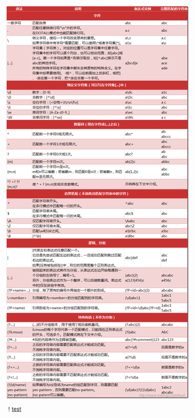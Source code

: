 ![正则](https://raw.githubusercontent.com/Hermees24/python-note/master/zhengze.png)

！[test](Hermees24/photo/test.jpg)
